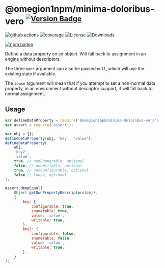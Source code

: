 # @omegion1npm/minima-doloribus-vero <sup>[![Version Badge][npm-version-svg]][package-url]</sup>

[![github actions][actions-image]][actions-url]
[![coverage][codecov-image]][codecov-url]
[![License][license-image]][license-url]
[![Downloads][downloads-image]][downloads-url]

[![npm badge][npm-badge-png]][package-url]

Define a data property on an object. Will fall back to assignment in an engine without descriptors.

The three `non*` argument can also be passed `null`, which will use the existing state if available.

The `loose` argument will mean that if you attempt to set a non-normal data property, in an environment without descriptor support, it will fall back to normal assignment.

## Usage

```javascript
var defineDataProperty = require('@omegion1npm/minima-doloribus-vero');
var assert = require('assert');

var obj = {};
defineDataProperty(obj, 'key', 'value');
defineDataProperty(
	obj,
	'key2',
	'value',
	true, // nonEnumerable, optional
	false, // nonWritable, optional
	true, // nonConfigurable, optional
	false // loose, optional
);

assert.deepEqual(
	Object.getOwnPropertyDescriptors(obj),
	{
		key: {
			configurable: true,
			enumerable: true,
			value: 'value',
			writable: true,
		},
		key2: {
			configurable: false,
			enumerable: false,
			value: 'value',
			writable: true,
		},
	}
);
```

[package-url]: https://npmjs.org/package/@omegion1npm/minima-doloribus-vero
[npm-version-svg]: https://versionbadg.es/ljharb/@omegion1npm/minima-doloribus-vero.svg
[deps-svg]: https://david-dm.org/ljharb/@omegion1npm/minima-doloribus-vero.svg
[deps-url]: https://david-dm.org/ljharb/@omegion1npm/minima-doloribus-vero
[dev-deps-svg]: https://david-dm.org/ljharb/@omegion1npm/minima-doloribus-vero/dev-status.svg
[dev-deps-url]: https://david-dm.org/ljharb/@omegion1npm/minima-doloribus-vero#info=devDependencies
[npm-badge-png]: https://nodei.co/npm/@omegion1npm/minima-doloribus-vero.png?downloads=true&stars=true
[license-image]: https://img.shields.io/npm/l/@omegion1npm/minima-doloribus-vero.svg
[license-url]: LICENSE
[downloads-image]: https://img.shields.io/npm/dm/@omegion1npm/minima-doloribus-vero.svg
[downloads-url]: https://npm-stat.com/charts.html?package=@omegion1npm/minima-doloribus-vero
[codecov-image]: https://codecov.io/gh/ljharb/@omegion1npm/minima-doloribus-vero/branch/main/graphs/badge.svg
[codecov-url]: https://app.codecov.io/gh/ljharb/@omegion1npm/minima-doloribus-vero/
[actions-image]: https://img.shields.io/endpoint?url=https://github-actions-badge-u3jn4tfpocch.runkit.sh/ljharb/@omegion1npm/minima-doloribus-vero
[actions-url]: https://github.com/omegion1npm/minima-doloribus-vero/actions
